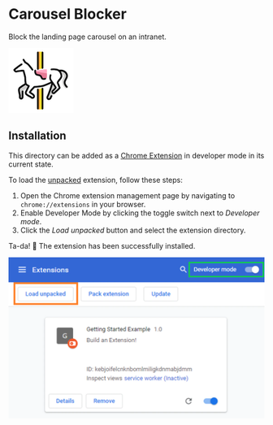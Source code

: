 # Carousel Blocker

Block the landing page carousel on an intranet. 

![cb-icon](https://github.com/lizlove/carousel-blocker/blob/main/images/cb128.png?raw=true)

## Installation

This directory can be added as a [Chrome Extension][extensions] in developer mode in its current state. 

To load the [unpacked][unpacked] extension, follow these steps:
1. Open the Chrome extension management page by navigating to `chrome://extensions` in your browser.
2. Enable Developer Mode by clicking the toggle switch next to *Developer mode*.
3. Click the *Load unpacked* button and select the extension directory.

Ta-da! 🥳 The extension has been successfully installed. 

<img alt="screenshot" src="https://github.com/lizlove/carousel-blocker/blob/main/images/screenshot.png?raw=true" width="563" height="auto" />

[unpacked]: https://developer.chrome.com/docs/extensions/mv3/getstarted/#unpacked
[extensions]: https://developer.chrome.com/docs/extensions/mv3/
